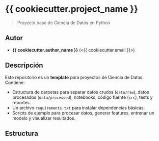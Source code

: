 # {{ cookiecutter.project_name }}

> Proyecto base de Ciencia de Datos en Python

## Autor

- **{{ cookiecutter.author_name }}** (<{{ cookiecutter.email }}>)

## Descripción

Este repositorio es un **template** para proyectos de Ciencia de Datos. Contiene:

- Estructura de carpetas para separar datos crudos (`data/raw`), datos procesados (`data/processed`), notebooks, código fuente (`src`), tests y reportes.  
- Un archivo `requirements.txt` para instalar dependencias básicas.  
- Scripts de ejemplo para procesar datos, generar features, entrenar un modelo y visualizar resultados.

## Estructura

